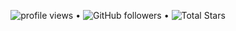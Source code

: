 <p align="center">
   <img src="https://gpvc.arturio.dev/Mrdecent08" alt="profile views"> •  
  <img alt="GitHub followers" src="https://img.shields.io/github/followers/Mrdecent08?label=Followers&style=social"> •   
  <img src="https://img.shields.io/github/stars/Mrdecent08?label=Stars" alt="Total Stars">
</p>
